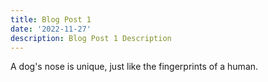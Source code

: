 ```yaml
---
title: Blog Post 1
date: '2022-11-27'
description: Blog Post 1 Description
---
```


A dog's nose is unique, just like the fingerprints of a human.
